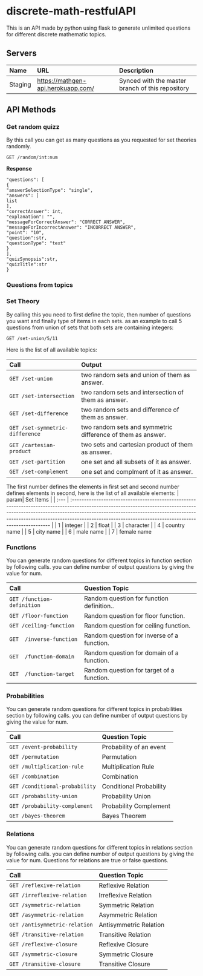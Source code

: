 # discrete-math-restfulAPI

This is an API made by python using flask to generate unlimited questions for different discrete mathematic topics.

## Servers

| Name            | URL                 | Description                                                                                                   |
| :-------------- | :------------------ | :------------------------------------------------------------------------------------------------------------ |
| Staging     | https://mathgen-api.herokuapp.com/ | Synced with the master branch of this repository                |

## API Methods

### Get random quizz
By this call you can get as many questions as you requested for set theories randomly.

```HTTP
GET /random/int:num
```

**Response**

```{
"questions": [
{
"answerSelectionType": "single",
"answers": [
list
],
"correctAnswer": int,
"explanation": "",
"messageForCorrectAnswer": "CORRECT ANSWER",
"messageForIncorrectAnswer": "INCORRECT ANSWER",
"point": "10",
"question":str,
"questionType": "text"
}
],
"quizSynopsis":str,
"quizTitle":str
}
```

### Questions from topics

### Set Theory

By calling this you need to first define the topic, then number of questions you want and finally type of items in each sets.
as an example to call 5 questions from union of sets that both sets are containing integers:

```HTTP
GET /set-union/5/11
```

Here is the list of all available topics:

| Call     | Output                                                                                                                                                                                                                                                                                                      |
| :-------- | :--------------------------------------------------------------------------------------------------------------------------------------------------------------------------------------------------------------------------------------------------------------------------------------------------------------- |
| ```GET /set-union```     | two random sets and union of them as answer.                                                                                                                                                                                                                                                             |
| ```GET /set-intersection```  | two random sets and intersection of them as answer.                                                                                                                                                                                                                                                                                     |
| ```GET /set-difference```     | two random sets and difference of them as answer.                                                                                                                                                                                                                                                   |
| ```GET /set-symmetric-difference```      | two random sets and symmetric difference of them as answer.                                                                                                                                                                                                                                                                    |
| ```GET /cartesian-product``` | two sets and cartesian product of them as answer.                                                                                                                                                                                                                                            |
| ```GET /set-partition``` | one set and all subsets of it as answer.                                                                                                                                                                                                                                           |
| ```GET /set-complement```      | one set and complment of it as answer.

The first number defines the elements in first set and second number defines elements in second, here is the list of all available elements:
| param| Set Items                                                                                                                                                                                                                                                                                                      |
| :--- | :--------------------------------------------------------------------------------------------------------------------------------------------------------------------------------------------------------------------------------------------------------------------------------------------------------------- |
| 1    | integer                                                                                                                                                                                                                                                            |
| 2    | float                                                                                                                                                                                                                                                                                     |
| 3    | character                                                                                                                                                                                                                                                  |
| 4    | country name                                                                                                                                                                                                                                                                    |
| 5    | city name                                                                                                                                                                                                                                            |
| 6    | male name                                                                                                                                                                                                                                           |
| 7    | female name


### Functions

You can generate random questions for different topics in function section by following calls. you can define number of output questions by giving the value for num.

| Call| Question Topic                                                                                                                                                                                                                                                                                                     |
| :--- | :--------------------------------------------------------------------------------------------------------------------------------------------------------------------------------------------------------------------------------------------------------------------------------------------------------------- |
| ```GET /function-definition```    | Random question for function definition..                                                                                                                                                                                                         |
|  ```GET /floor-function```    | Random question for floor function.                                                                                                                                                                                                                                                                                     |
|  ```GET /ceiling-function```    | Random question for ceiling function.                                                                                                                                                                                                                                                                                     |
| ```GET  /inverse-function```|Random question for inverse of a function.                                                                                                                                                                                           |
| ```GET  /function-domain```| Random question for domain of a function.                                                                                                                                                                                                                       |
| ```GET  /function-target```| Random question for target of a function.                                                                                                                                                                                                            |



### Probabilities

You can generate random questions for different topics in probabilities section by following calls. you can define number of output questions by giving the value for num.

| Call| Question Topic                                                                                                                                                                                                                                                                                                     |
| :--- | :--------------------------------------------------------------------------------------------------------------------------------------------------------------------------------------------------------------------------------------------------------------------------------------------------------------- |
| ```GET /event-probability```    | Probability of an event |
|  ```GET /permutation```    | Permutation  |
| ```GET /multiplication-rule```|Multiplication Rule|
| ```GET /combination```| Combination|
| ```GET /conditional-probability```| Conditional Probability |
| ```GET /probability-union```| Probability Union|
| ```GET /probability-complement```| Probability Complement |
| ```GET /bayes-theorem```| Bayes Theorem |



### Relations

You can generate random questions for different topics in relations section by following calls. you can define number of output questions by giving the value for num. Questions for relations are true or false questions.

| Call| Question Topic                                                                                                                                                                                                                                                                                                     |
| :--- | :--------------------------------------------------------------------------------------------------------------------------------------------------------------------------------------------------------------------------------------------------------------------------------------------------------------- |
| ```GET /reflexive-relation```    | Reflexive Relation |
|  ```GET /irreflexive-relation```    | Irreflexive Relation  |
| ```GET /symmetric-relation	```|Symmetric Relation|
| ```GET /asymmetric-relation	```| Asymmetric Relation|
| ```GET /antisymmetric-relation```| Antisymmetric Relation |
| ```GET /transitive-relation```| Transitive Relation|
| ```GET /reflexive-closure	```| Reflexive Closure |
| ```GET /symmetric-closure```| Symmetric Closure |
| ```GET /transitive-closure```| Transitive Closure |
